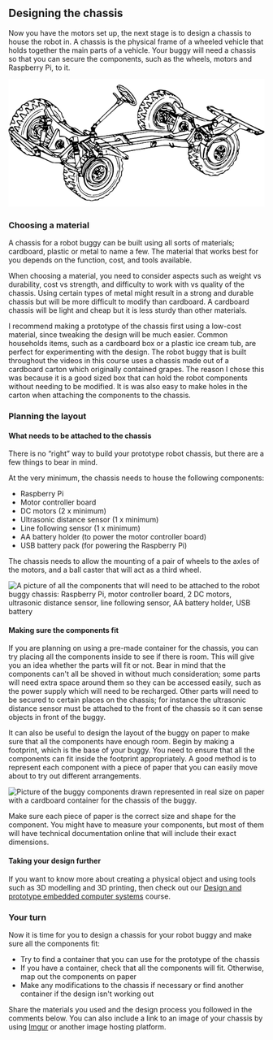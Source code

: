 [comment]: # (
Is this step open? Y/N
If so, short description of this step:
Related links:
Related files:
)

## Designing the chassis

Now you have the motors set up, the next stage is to design a chassis to house the robot in. A chassis is the physical frame of a wheeled vehicle that holds together the main parts of a vehicle. Your buggy will need a chassis so that you can secure the components, such as the wheels, motors and Raspberry Pi, to it.

![The chassis of an automobile showing the wheels, axels and steering wheel attached to the frame.](images/1_9-automobile-chassis.png)

### Choosing a material

A chassis for a robot buggy can be built using all sorts of materials; cardboard, plastic or metal to name a few. The material that works best for you depends on the function, cost, and tools available.

When choosing a material, you need to consider aspects such as weight vs durability, cost vs strength, and difficulty to work with vs quality of the chassis. Using certain types of metal might result in a strong and durable chassis but will be more difficult to modify than cardboard. A cardboard chassis will be light and cheap but it is less sturdy than other materials.

I recommend making a prototype of the chassis first using a low-cost material, since tweaking the design will be much easier. Common households items, such as a cardboard box or a plastic ice cream tub, are perfect for experimenting with the design. The robot buggy that is built throughout the videos in this course uses a chassis made out of a cardboard carton which originally contained grapes. The reason I chose this was because it is a good sized box that can hold the robot components without needing to be modified. It is was also easy to make holes in the carton when attaching the components to the chassis.

### Planning the layout

#### What needs to be attached to the chassis

There is no “right” way to build your prototype robot chassis, but there are a few things to bear in mind.

At the very minimum, the chassis needs to house the following components:

+ Raspberry Pi
+ Motor controller board
+ DC motors (2 x minimum)
+ Ultrasonic distance sensor (1 x minimum)
+ Line following sensor (1 x minimum)
+ AA battery holder (to power the motor controller board)
+ USB battery pack (for powering the Raspberry Pi)

The chassis needs to allow the mounting of a pair of wheels to the axles of the motors, and a ball caster that will act as a third wheel.

![A picture of all the components that will need to be attached to the robot buggy chassis:  Raspberry Pi, motor controller board, 2 DC motors, ultrasonic distance sensor, line following sensor, AA battery holder, USB battery](images/)

#### Making sure the components fit

If you are planning on using a pre-made container for the chassis, you can try placing all the components inside to see if there is room. This will give you an  idea whether the parts will fit or not. Bear in mind that the components can't all be shoved in without much consideration; some parts will need extra space around them so they can be accessed easily, such as the power supply which will need to be recharged. Other parts will need to be secured to certain places on the chassis; for instance the ultrasonic distance sensor must be attached to the front of the chassis so it can sense objects in front of the buggy.

It can also be useful to design the layout of the buggy on paper to make sure that all the components have enough room. Begin by making a footprint, which is the base of your buggy. You need to ensure that all the components can fit inside the footprint appropriately. A good method is to represent each component with a piece of paper that you can easily move about to try out different arrangements.

![Picture of the buggy components drawn represented in real size on paper with a cardboard container for the chassis of the buggy.](images/)

Make sure each piece of paper is the correct size and shape for the component. You might have to measure your components, but most of them will have technical documentation online that will include their exact dimensions.

#### Taking your design further

If you want to know more about creating a physical object and using tools such as 3D modelling and 3D printing, then check out our [Design and prototype embedded computer systems](https://www.futurelearn.com/courses/embedded-systems) course.

### Your turn

Now it is time for you to design a chassis for your robot buggy and make sure all the components fit:

+ Try to find a container that you can use for the prototype of the chassis
+ If you have a container, check that all the components will fit. Otherwise, map out the components on paper
+ Make any modifications to the chassis if necessary or find another container if the design isn't working out

Share the materials you used and the design process you followed in the comments below. You can also include a link to an image of your chassis by using [Imgur](https://imgur.com/) or another image hosting platform.
